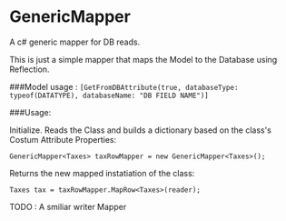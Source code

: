# GenericMapper
A c# generic mapper for DB reads.

This is just a simple mapper that maps the Model to the Database using Reflection.


###Model usage :
`[GetFromDBAttribute(true, databaseType: typeof(DATATYPE), databaseName: "DB FIELD NAME")]`

###Usage:


Initialize. Reads the Class and builds a dictionary based on the class's Costum Attribute Properties:

`GenericMapper<Taxes> taxRowMapper = new GenericMapper<Taxes>();`

Returns the new mapped instatiation of the class:

`Taxes tax = taxRowMapper.MapRow<Taxes>(reader);`




TODO : A smiliar writer Mapper
